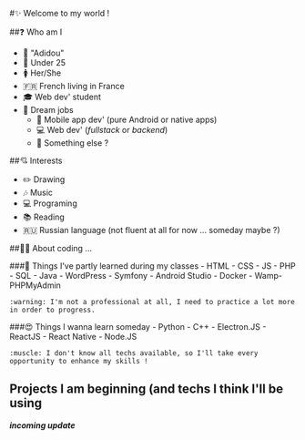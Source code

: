 #:sparkles: Welcome to my world !

##:question: Who am I

- :woman: "Adidou"
- :birthday: Under 25
- :womens: Her/She
- :fr: French living in France
- :mortar_board: Web dev' student
- :briefcase: Dream jobs
	- :iphone: Mobile app dev' (pure Android or native apps)
	- :computer: Web dev' (*fullstack* or *backend*)
	- :thought_balloon: Something else ?

##:cupid: Interests

- :pencil2: Drawing
- :notes: Music
- :computer: Programing
- :books: Reading
- :ru: Russian language (not fluent at all for now ... someday maybe ?)

##:woman_technologist: About coding ...

###:school_satchel: Things I've partly learned during my classes
	- HTML
	- CSS
	- JS
	- PHP
	- SQL
	- Java
	- WordPress
	- Symfony
	- Android Studio
	- Docker
	- Wamp-PHPMyAdmin

	:warning: I'm not a professional at all, I need to practice a lot more in order to progress.

###:heart_eyes: Things I wanna learn someday
	- Python
	- C++
	- Electron.JS
	- ReactJS
	- React Native
	- Node.JS

	:muscle: I don't know all techs available, so I'll take every opportunity to enhance my skills !

## Projects I am beginning (and techs I think I'll be using
***incoming update***

